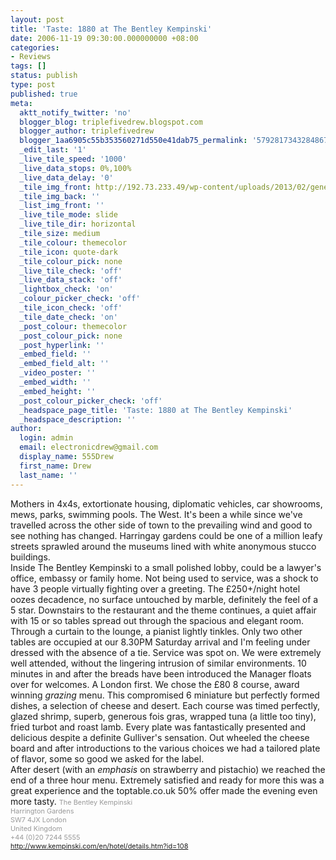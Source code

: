 ```yaml
---
layout: post
title: 'Taste: 1880 at The Bentley Kempinski'
date: 2006-11-19 09:30:00.000000000 +08:00
categories:
- Reviews
tags: []
status: publish
type: post
published: true
meta:
  aktt_notify_twitter: 'no'
  blogger_blog: triplefivedrew.blogspot.com
  blogger_author: triplefivedrew
  blogger_1aa6905c55b353560271d550e41dab75_permalink: '5792817343284867852'
  _edit_last: '1'
  _live_tile_speed: '1000'
  _live_data_stops: 0%,100%
  _live_data_delay: '0'
  _tile_img_front: http://192.73.233.49/wp-content/uploads/2013/02/generic-restaurant-shot-tile.jpg
  _tile_img_back: ''
  _list_img_front: ''
  _live_tile_mode: slide
  _live_tile_dir: horizontal
  _tile_size: medium
  _tile_colour: themecolor
  _tile_icon: quote-dark
  _tile_colour_pick: none
  _live_tile_check: 'off'
  _live_data_stack: 'off'
  _lightbox_check: 'on'
  _colour_picker_check: 'off'
  _tile_icon_check: 'off'
  _tile_date_check: 'on'
  _post_colour: themecolor
  _post_colour_pick: none
  _post_hyperlink: ''
  _embed_field: ''
  _embed_field_alt: ''
  _video_poster: ''
  _embed_width: ''
  _embed_height: ''
  _post_colour_picker_check: 'off'
  _headspace_page_title: 'Taste: 1880 at The Bentley Kempinski'
  _headspace_description: ''
author:
  login: admin
  email: electronicdrew@gmail.com
  display_name: 555Drew
  first_name: Drew
  last_name: ''
---
```

Mothers in 4x4s, extortionate housing, diplomatic vehicles, car showrooms, mews, parks, swimming pools. The West.
It's been a while since we've travelled across the other side of town to the prevailing wind and good to see nothing has changed. Harringay gardens could be one of a million leafy streets sprawled around the museums lined with white anonymous stucco buildings.<br />Inside The Bentley Kempinski to a small polished lobby, could be a lawyer's office, embassy or family home. Not being used to service, was a shock to have 3 people virtually fighting over a greeting. The £250+/night hotel oozes decadence, no surface untouched by marble, definitely the feel of a 5 star.
Downstairs to the restaurant and the theme continues, a quiet affair with 15 or so tables spread out through the spacious and elegant room. Through a curtain to the lounge, a pianist lightly tinkles. Only two other tables are occupied at our 8.30PM Saturday arrival and I'm feeling under dressed with the absence of a tie.
Service was spot on. We were extremely well attended, without the lingering intrusion of similar environments. 10 minutes in and after the breads have been introduced the Manager floats over for welcomes. A London first.
We chose the £80 8 course, award winning <span style="font-style:italic;">grazing </span>menu. This compromised 6 miniature but perfectly formed dishes, a selection of cheese and desert. Each course was timed perfectly, glazed shrimp, superb, generous fois gras, wrapped tuna (a little too tiny), fried turbot and roast lamb. Every plate was fantastically presented and delicious despite a definite Gulliver's sensation.
Out wheeled the cheese board and after introductions to the various choices we had a tailored plate of flavor, some so good we asked for the label.<br />After desert (with an <span style="font-style:italic;">emphasis</span> on strawberry and pistachio) we reached the end of a three hour menu. Extremely satisfied and ready for more this was a great experience and the toptable.co.uk 50% offer made the evening even more tasty.
<span style="color:rgb(153,153,153);font-size:78%;">The Bentley Kempinski<br />Harrington Gardens<br />SW7 4JX London<br />United Kingdom<br />+44 (0)20 7244 5555<br /><a href="http://www.kempinski.com/en/hotel/details.htm?id=108">http://www.kempinski.com/en/hotel/details.htm?id=108</a></span>
